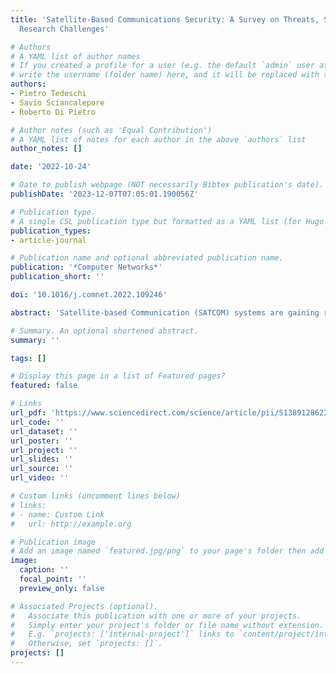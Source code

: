 ```yaml
---
title: 'Satellite-Based Communications Security: A Survey on Threats, Solutions, and
  Research Challenges'

# Authors
# A YAML list of author names
# If you created a profile for a user (e.g. the default `admin` user at `content/authors/admin/`), 
# write the username (folder name) here, and it will be replaced with their full name and linked to their profile.
authors:
- Pietro Tedeschi
- Savio Sciancalepore
- Roberto Di Pietro

# Author notes (such as 'Equal Contribution')
# A YAML list of notes for each author in the above `authors` list
author_notes: []

date: '2022-10-24'

# Date to publish webpage (NOT necessarily Bibtex publication's date).
publishDate: '2023-12-07T07:05:01.190056Z'

# Publication type.
# A single CSL publication type but formatted as a YAML list (for Hugo requirements).
publication_types:
- article-journal

# Publication name and optional abbreviated publication name.
publication: '*Computer Networks*'
publication_short: ''

doi: '10.1016/j.comnet.2022.109246'

abstract: 'Satellite-based Communication (SATCOM) systems are gaining renewed momentum in Industry and Academia, thanks to innovative services introduced by leading tech companies and the promising impact they can deliver towards the global connectivity objective tackled by early 6G initiatives. On the one hand, the emergence of new manufacturing processes and radio technologies promises to reduce service costs while guaranteeing outstanding communication latency, available bandwidth, flexibility, and coverage range. On the other hand, cybersecurity techniques and solutions applied in SATCOM links should be updated to reflect the substantial advancements in attacker capabilities characterizing the last two decades. However, business urgency and opportunities are leading operators towards challenging system trade-offs, resulting in an increased attack surface and a general relaxation of the available security services. In this paper, we tackle the cited problems and present a comprehensive survey on the link-layer security threats, solutions, and challenges faced when deploying and operating SATCOM systems. Specifically, we classify the literature on security for SATCOM systems into two main branches, i.e., physical-layer security and cryptography schemes. Then, we further identify specific research domains for each of the identified branches, focusing on dedicated security issues, including, e.g., physical-layer confidentiality, anti-jamming schemes, anti-spoofing strategies, and quantum-based key distribution schemes. For each of the above domains, we highlight the most essential techniques, peculiarities, advantages, disadvantages, lessons learned, and future directions. Finally, we also identify emerging research topics whose additional investigation by Academia and Industry could further attract researchers and investors, ultimately unleashing the full potential behind ubiquitous satellite communications.'

# Summary. An optional shortened abstract.
summary: ''

tags: []

# Display this page in a list of Featured pages?
featured: false

# Links
url_pdf: 'https://www.sciencedirect.com/science/article/pii/S138912862200319X'
url_code: ''
url_dataset: ''
url_poster: ''
url_project: ''
url_slides: ''
url_source: ''
url_video: ''

# Custom links (uncomment lines below)
# links:
# - name: Custom Link
#   url: http://example.org

# Publication image
# Add an image named `featured.jpg/png` to your page's folder then add a caption below.
image:
  caption: ''
  focal_point: ''
  preview_only: false

# Associated Projects (optional).
#   Associate this publication with one or more of your projects.
#   Simply enter your project's folder or file name without extension.
#   E.g. `projects: ['internal-project']` links to `content/project/internal-project/index.md`.
#   Otherwise, set `projects: []`.
projects: []
---
```

